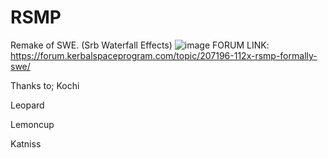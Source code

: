 # RSMP
Remake of SWE. (Srb Waterfall Effects)
![image](https://github.com/AdiriKSP/RSMP/assets/89059610/3890c50c-78b9-419a-81e3-183a664c53a8)
FORUM LINK:
https://forum.kerbalspaceprogram.com/topic/207196-112x-rsmp-formally-swe/

Thanks to;
Kochi

Leopard

Lemoncup

Katniss

